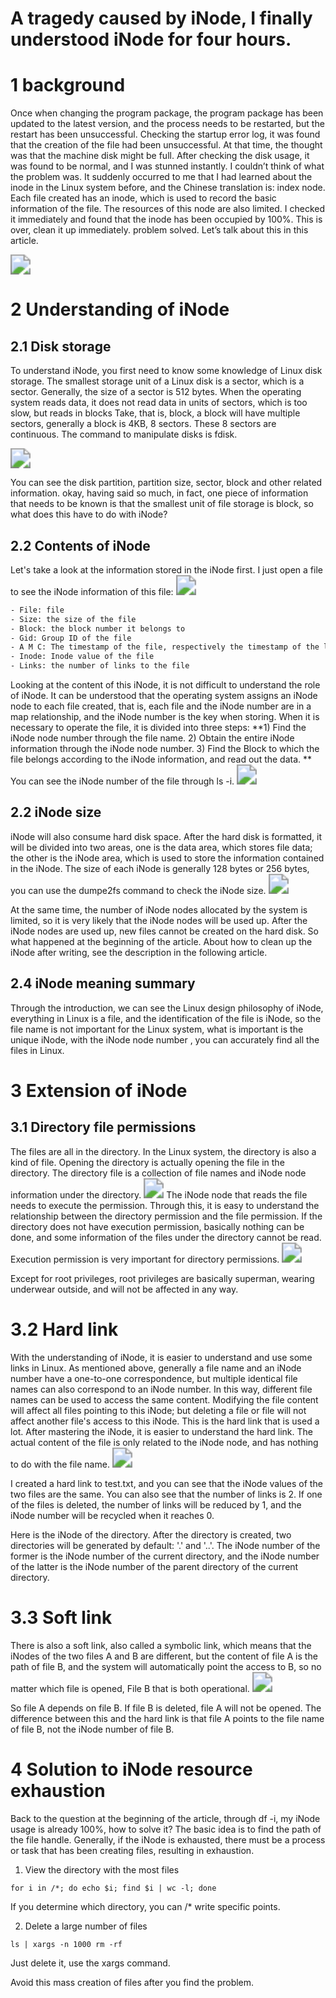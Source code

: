 # A tragedy caused by iNode, I finally understood iNode for four hours.


# 1 background 

Once when changing the program package, the program package has been updated to the latest version, and the process needs to be restarted, but the restart has been unsuccessful. Checking the startup error log, it was found that the creation of the file had been unsuccessful. At that time, the thought was that the machine disk might be full. After checking the disk usage, it was found to be normal, and I was stunned instantly. I couldn’t think of what the problem was. It suddenly occurred to me that I had learned about the inode in the Linux system before, and the Chinese translation is: index node. Each file created has an inode, which is used to record the basic information of the file. The resources of this node are also limited. I checked it immediately and found that the inode has been occupied by 100%. This is over, clean it up immediately. problem solved. Let’s talk about this in this article.

<img src="https://cdn.jsdelivr.net/gh/yeliansong/github-blog-PIC/blog-images/5c8980c1815a4eb0ae95789acf79f895~tplv-k3u1fbpfcp-zoom-1.image" style="zoom:200%;" />

# 2 Understanding of iNode

## 2.1 Disk storage

To understand iNode, you first need to know some knowledge of Linux disk storage. The smallest storage unit of a Linux disk is a sector, which is a sector. Generally, the size of a sector is 512 bytes. When the operating system reads data, it does not read data in units of sectors, which is too slow, but reads in blocks Take, that is, block, a block will have multiple sectors, generally a block is 4KB, 8 sectors. These 8 sectors are continuous. The command to manipulate disks is fdisk.

<img src="https://cdn.jsdelivr.net/gh/yeliansong/github-blog-PIC/blog-images/008i3skNgy1gytdh0f62xj30hr08zdgs.jpg" style="zoom:200%;" />

You can see the disk partition, partition size, sector, block and other related information. okay, having said so much, in fact, one piece of information that needs to be known is that the smallest unit of file storage is block, so what does this have to do with iNode?

## 2.2 Contents of iNode

Let's take a look at the information stored in the iNode first.
I just open a file to see the iNode information of this file:
<img src="https://cdn.jsdelivr.net/gh/yeliansong/github-blog-PIC/blog-images/008i3skNgy1gytdpo2nvlj30kr03t3yt.jpg" style="zoom:200%;" />

```txt
- File: file
- Size: the size of the file
- Block: the block number it belongs to
- Gid: Group ID of the file
- A M C: The timestamp of the file, respectively the timestamp of the last access, file modification, and iNode modification
- Inode: Inode value of the file
- Links: the number of links to the file
```

Looking at the content of this iNode, it is not difficult to understand the role of iNode. It can be understood that the operating system assigns an iNode node to each file created, that is, each file and the iNode number are in a map relationship, and the iNode number is the key when storing. When it is necessary to operate the file, it is divided into three steps: **1) Find the iNode node number through the file name. 2) Obtain the entire iNode information through the iNode node number. 3) Find the Block to which the file belongs according to the iNode information, and read out the data. ** You can see the iNode number of the file through ls -i.
<img src="https://cdn.jsdelivr.net/gh/yeliansong/github-blog-PIC/blog-images/008i3skNgy1gyte6aho91j30nr00zt8k.jpg" style="zoom:200%;" />

## 2.2 iNode size

iNode will also consume hard disk space. After the hard disk is formatted, it will be divided into two areas, one is the data area, which stores file data; the other is the iNode area, which is used to store the information contained in the iNode. The size of each iNode is generally 128 bytes or 256 bytes, you can use the dumpe2fs command to check the iNode size.
<img src="https://cdn.jsdelivr.net/gh/yeliansong/github-blog-PIC/blog-images/008i3skNgy1gytfxo5fuwj30j502vaa4.jpg" style="zoom:200%;" />

At the same time, the number of iNode nodes allocated by the system is limited, so it is very likely that the iNode nodes will be used up. After the iNode nodes are used up, new files cannot be created on the hard disk. So what happened at the beginning of the article. About how to clean up the iNode after writing, see the description in the following article.

## 2.4 iNode meaning summary

Through the introduction, we can see the Linux design philosophy of iNode, everything in Linux is a file, and the identification of the file is iNode, so the file name is not important for the Linux system, what is important is the unique iNode, with the iNode node number , you can accurately find all the files in Linux.

# 3 Extension of iNode

## 3.1 Directory file permissions

The files are all in the directory. In the Linux system, the directory is also a kind of file. Opening the directory is actually opening the file in the directory. The directory file is a collection of file names and iNode node information under the directory.
<img src="https://cdn.jsdelivr.net/gh/yeliansong/github-blog-PIC/blog-images/008i3skNgy1gytg3y7g6rj30js01s0so.jpg" style="zoom:200%;" />
The iNode node that reads the file needs to execute the permission. Through this, it is easy to understand the relationship between the directory permission and the file permission.
If the directory does not have execution permission, basically nothing can be done, and some information of the files under the directory cannot be read. Execution permission is very important for directory permissions.
<img src="https://cdn.jsdelivr.net/gh/yeliansong/github-blog-PIC/blog-images/008i3skNgy1gytgax9egoj30mw02l0ss.jpg" style="zoom:200%;" />

Except for root privileges, root privileges are basically superman, wearing underwear outside, and will not be affected in any way.

# 3.2 Hard link

With the understanding of iNode, it is easier to understand and use some links in Linux.
As mentioned above, generally a file name and an iNode number have a one-to-one correspondence, but multiple identical file names can also correspond to an iNode number. In this way, different file names can be used to access the same content. Modifying the file content will affect all files pointing to this iNode; but deleting a file or file will not affect another file's access to this iNode. This is the hard link that is used a lot.
After mastering the iNode, it is easier to understand the hard link. The actual content of the file is only related to the iNode node, and has nothing to do with the file name.
<img src="https://cdn.jsdelivr.net/gh/yeliansong/github-blog-PIC/blog-images/008i3skNgy1gytgpa2wwaj30lx04daah.jpg" style="zoom:200%;" />

I created a hard link to test.txt, and you can see that the iNode values of the two files are the same. You can also see that the number of links is 2. If one of the files is deleted, the number of links will be reduced by 1, and the iNode number will be recycled when it reaches 0.

Here is the iNode of the directory. After the directory is created, two directories will be generated by default: '.' and '..'. The iNode number of the former is the iNode number of the current directory, and the iNode number of the latter is the iNode number of the parent directory of the current directory.



# 3.3 Soft link

There is also a soft link, also called a symbolic link, which means that the iNodes of the two files A and B are different, but the content of file A is the path of file B, and the system will automatically point the access to B, so no matter which file is opened, File B that is both operational.
<img src="https://cdn.jsdelivr.net/gh/yeliansong/github-blog-PIC/blog-images/008i3skNgy1gyth6y084wj30js028glq.jpg" style="zoom:200%;" />

So file A depends on file B. If file B is deleted, file A will not be opened. The difference between this and the hard link is that file A points to the file name of file B, not the iNode number of file B.

# 4 Solution to iNode resource exhaustion

Back to the question at the beginning of the article, through df -i, my iNode usage is already 100%, how to solve it?
The basic idea is to find the path of the file handle. Generally, if the iNode is exhausted, there must be a process or task that has been creating files, resulting in exhaustion.

1) View the directory with the most files

```shell
for i in /*; do echo $i; find $i | wc -l; done
```

If you determine which directory, you can /* write specific points.

2) Delete a large number of files

```shell
ls | xargs -n 1000 rm -rf
```

Just delete it, use the xargs command.

Avoid this mass creation of files after you find the problem.
